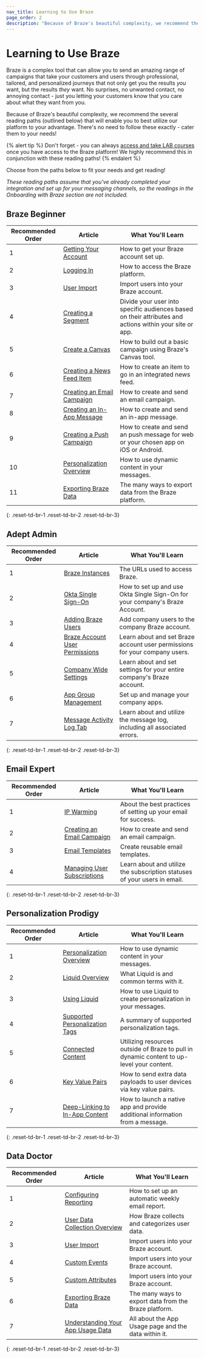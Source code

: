 ```yaml
---
nav_title: Learning to Use Braze
page_order: 2
description: "Because of Braze's beautiful complexity, we recommend the several reading paths (outlined below) that will enable you to best utilize our platform to your advantage."
---
```


# Learning to Use Braze

Braze is a complex tool that can allow you to send an amazing range of campaigns that take your customers and users through professional, tailored, and personalized journeys that not only get you the results _you_ want, but the results _they_ want. No surprises, no unwanted contact, no annoying contact - just you letting your customers know that you care about what they want from you.

Because of Braze's beautiful complexity, we recommend the several reading paths (outlined below) that will enable you to best utilize our platform to your advantage. There's no need to follow these exactly - cater them to your needs!

{% alert tip %}
Don't forget - you can always [access and take LAB courses](https://lab.braze.com) once you have access to the Braze platform! We highly recommend this in conjunction with these reading paths!
{% endalert %}

Choose from the paths below to fit your needs and get reading!

_These reading paths assume that you've already completed your integration and set up for your messaging channels, so the readings in the Onboarding with Braze section are not included._

## Braze Beginner

| Recommended Order |Article | What You'll Learn|
|---|---|---|
| 1 | [Getting Your Account]({{site.baseurl}}/user_guide/administrative/logging_in_and_security/getting_your_account/) | How to get your Braze account set up. |
| 2 | [Logging In]({{site.baseurl}}/user_guide/administrative/access_braze/getting_your_account/) | How to access the Braze platform. |
| 3 | [User Import]({{site.baseurl}}/user_guide/data_and_analytics/user_data_collection/user_import/) | Import users into your Braze account. |
| 4 | [Creating a Segment]({{site.baseurl}}/user_guide/engagement_tools/segments/creating_a_segment/) | Divide your user into specific audiences based on their attributes and actions within your site or app. |
| 5 | [Create a Canvas]({{site.baseurl}}/user_guide/engagement_tools/canvas/create_a_canvas/create_a_canvas/) | How to build out a basic campaign using Braze's Canvas tool. |
| 6 | [Creating a News Feed Item]({{site.baseurl}}/user_guide/engagement_tools/news_feed/creating_a_news_feed_item/) | How to create an item to go in an integrated news feed. |
| 7 | [Creating an Email Campaign]({{site.baseurl}}/user_guide/message_building_by_channel/email/creating_an_email_campaign/) | How to create and send an email campaign. |
| 8 | [Creating an In-App Message]({{site.baseurl}}/user_guide/message_building_by_channel/in-app_messages/create/) | How to create and send an in-app message. |
| 9 | [Creating a Push Campaign]({{site.baseurl}}/user_guide/message_building_by_channel/push/creating_a_push_message/) | How to create and send an push message for web or your chosen app on iOS or Android. |
| 10 | [Personalization Overview]({{site.baseurl}}/user_guide/personalization_and_dynamic_content/overview/) | How to use dynamic content in your messages. |
| 11 | [Exporting Braze Data]({{site.baseurl}}/user_guide/data_and_analytics/export_braze_data/overview/) | The many ways to export data from the Braze platform. |
{: .reset-td-br-1 .reset-td-br-2 .reset-td-br-3}


## Adept Admin

| Recommended Order |Article | What You'll Learn|
|---|---|---|
| 1 | [Braze Instances]({{site.baseurl}}/user_guide/administrative/access_braze/braze_instances/) | The URLs used to access Braze. |
| 2 | [Okta Single Sign-On]({{site.baseurl}}/user_guide/administrative/logging_in_and_security/single_sign_on/okta_single_sign_on/) | How to set up and use Okta Single Sign-On for your company's Braze Account. |
| 3 | [Adding Braze Users]({{site.baseurl}}/user_guide/administrative/manage_your_braze_users/adding_users_to_your_dashboard/) | Add company users to the company Braze account. |
| 4 | [Braze Account User Permissions]({{site.baseurl}}/user_guide/administrative/manage_your_braze_users/user_permissions/) | Learn about and set Braze account user permissions for your company users. |
| 5 | [Company Wide Settings]({{site.baseurl}}/user_guide/administrative/manage_your_braze_users/company-wide_settings_management/) | Learn about and set settings for your entire company's Braze account. |
| 6 | [App Group Management]({{site.baseurl}}/user_guide/administrative/app_settings/app_group_management/) | Set up and manage your company apps. |
| 7 | [Message Activity Log Tab]({{site.baseurl}}/user_guide/administrative/app_settings/developer_console/message_activity_log_tab/) | Learn about and utilize the message log, including all associated errors. |
{: .reset-td-br-1 .reset-td-br-2 .reset-td-br-3}

## Email Expert

| Recommended Order |Article | What You'll Learn|
|---|---|---|
| 1 | [IP Warming]({{site.baseurl}}/help/best_practices/email/ip_warming/) | About the best practices of setting up your email for success. |  
| 2 | [Creating an Email Campaign]({{site.baseurl}}/user_guide/message_building_by_channel/email/creating_an_email_campaign/) | How to create and send an email campaign. |
| 3 | [Email Templates]({{site.baseurl}}/user_guide/message_building_by_channel/email/creating_an_email_template/) | Create reusable email templates. |
| 4 | [Managing User Subscriptions]({{site.baseurl}}/user_guide/message_building_by_channel/email/managing_user_subscriptions/) | Learn about and utilize the subscription statuses of your users in email. |
{: .reset-td-br-1 .reset-td-br-2 .reset-td-br-3}

## Personalization Prodigy

| Recommended Order |Article | What You'll Learn|
|---|---|---|
| 1 | [Personalization Overview]({{site.baseurl}}/user_guide/personalization_and_dynamic_content/overview/) | How to use dynamic content in your messages. |
| 2 | [Liquid Overview]({{site.baseurl}}/user_guide/personalization_and_dynamic_content/liquid/overview/) | What Liquid is and common terms with it. |
| 3 | [Using Liquid]({{site.baseurl}}/user_guide/personalization_and_dynamic_content/liquid/using_liquid/) | How to use Liquid to create personalization in your messages. |
| 4 | [Supported Personalization Tags]({{site.baseurl}}/user_guide/personalization_and_dynamic_content/liquid/supported_personalization_tags/) | A summary of supported personalization tags. |
| 5 | [Connected Content]({{site.baseurl}}/user_guide/personalization_and_dynamic_content/connected_content/about_connected_content/) | Utilizing resources outside of Braze to pull in dynamic content to up-level your content. |
| 6 | [Key Value Pairs]({{site.baseurl}}/user_guide/personalization_and_dynamic_content/key_value_pairs/) | How to send extra data payloads to user devices via key value pairs. |
| 7 | [Deep-Linking to In-App Content]({{site.baseurl}}/user_guide/personalization_and_dynamic_content/deep_linking_to_in-app_content/) | How to launch a native app and provide additional information from a message. |
{: .reset-td-br-1 .reset-td-br-2 .reset-td-br-3}


## Data Doctor

| Recommended Order |Article | What You'll Learn|
|---|---|---|
| 1 | [Configuring Reporting]({{site.baseurl}}/user_guide/data_and_analytics/configuring_reporting/) | How to set up an automatic weekly email report. |
| 2 | [User Data Collection Overview]({{site.baseurl}}/user_guide/data_and_analytics/user_data_collection/overview/) | How Braze collects and categorizes user data. |
| 3 | [User Import]({{site.baseurl}}/user_guide/data_and_analytics/user_data_collection/user_import/) | Import users into your Braze account. |
| 4 | [Custom Events]({{site.baseurl}}/user_guide/data_and_analytics/custom_data/custom_events/) | Import users into your Braze account. |
| 5 | [Custom Attributes]({{site.baseurl}}/user_guide/data_and_analytics/custom_data/custom_attributes/) | Import users into your Braze account. |
| 6 | [Exporting Braze Data]({{site.baseurl}}/user_guide/data_and_analytics/export_braze_data/overview/) | The many ways to export data from the Braze platform. |
| 7 | [Understanding Your App Usage Data]({{site.baseurl}}/user_guide/data_and_analytics/your_reports/understanding_your_app_usage_data/) | All about the App Usage page and the data within it. |
{: .reset-td-br-1 .reset-td-br-2 .reset-td-br-3}